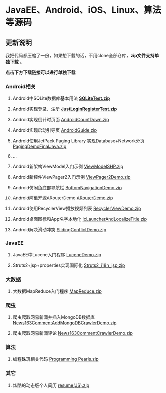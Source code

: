 # JavaEE、Android、iOS、Linux、算法等源码

## 更新说明

我把代码都压缩了一份，如果想下载的话，不用clone全部仓库，**zip文件支持单独下载** 。

**点击下方下载链接可以进行单独下载**

### Android相关

1. Android中SQLite数据库基本用法 [**SQLiteTest.zip**](https://gitee.com/littlecurl/AppProjects/raw/master/SQLiteTest.zip)

2. Android实现登录、注册 [**JustLoginRegisterTest.zip**](https://gitee.com/littlecurl/AppProjects/raw/master/JustLoginRegisterTest.zip)

3. Android实现倒计时页面  [AndroidCountDown.zip](https://gitee.com/littlecurl/AppProjects/raw/master/AndroidCountDown.zip) 

4. Android实现启动引导页  [AndroidGuide.zip](https://gitee.com/littlecurl/AppProjects/raw/master/AndroidGuide.zip) 

5. Android使用JetPack Paging Library 实现Database+Network分页  [PagingDemoFinalJava.zip](https://gitee.com/littlecurl/AppProjects/raw/master/PagingDemoFinalJava.zip) 

6. ...

7. Android新架构ViewModel入门示例 [ViewModelSHP.zip](https://gitee.com/littlecurl/AppProjects/raw/master/ViewModelSHP.zip)

8. Android新控件ViewPager2入门示例 [ViewPager2Demo.zip](https://gitee.com/littlecurl/AppProjects/raw/master/ViewPager2Demo.zip)

9. Android仿闲鱼底部导航栏 [BottomNavigationDemo.zip](https://gitee.com/littlecurl/AppProjects/raw/master/BottomNavigationDemo.zip)

10. Android阿里开源ARouterDemo [ARouterDemo.zip](https://gitee.com/littlecurl/AppProjects/raw/master/ARouterDemo.zip)

11. Android使用RecyclerView播放视频列表 [RecyclerViewDemo.zip](https://gitee.com/littlecurl/AppProjects/raw/master/RecyclerViewDemo.zip)

12. Android桌面图标和App名字本地化 [IcLauncherAndLocalizeTitle.zip](https://gitee.com/littlecurl/AppProjects/raw/master/IcLauncherAndLocalizeTitle.zip)

13. Android解决滑动冲突 [SlidingConflictDemo.zip](https://gitee.com/littlecurl/AppProjects/raw/master/SlidingConflictDemo.zip)
    

    



### JavaEE

1. JavaEE中Lucene入门程序 [LuceneDemo.zip](https://gitee.com/littlecurl/AppProjects/raw/master/LuceneDemo.zip)

2. Struts2+jsp+properties实现国际化 [Struts2_i18n_jsp.zip](https://gitee.com/littlecurl/AppProjects/raw/master/Struts2_i18n_jsp.zip)



### 大数据

1. 大数据MapReduce入门程序 [MapReduce.zip](https://gitee.com/littlecurl/AppProjects/raw/master/MapReduce.zip)



### 爬虫

1. 爬虫爬取网易新闻并插入MongoDB数据库 [News163CommentAddMongoDBCrawlerDemo.zip](https://gitee.com/littlecurl/AppProjects/raw/master/News163CommentAddMongoDBCrawlerDemo.zip)

2. 爬虫爬取网易新闻评论 [News163CommentCrawlerDemo.zip](https://gitee.com/littlecurl/AppProjects/raw/master/News163CommentCrawlerDemo.zip)



### 算法

1. 编程珠玑相关代码 [Programming Pearls.zip](https://gitee.com/littlecurl/AppProjects/raw/master/Programming%20Pearls.zip)

### 其它

1. 炫酷的动态版个人简历 [resume(JS).zip](https://gitee.com/littlecurl/AppProjects/raw/master/resume(JS).zip)


